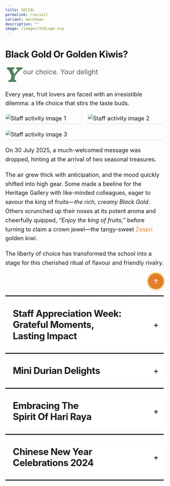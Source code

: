 ```yaml
---
title: SOCIAL
permalink: /social/
variant: markdown
description: ""
image: /images/YCKLogo.svg
---
```

<div class="yck-component" id="top">
    <div class="regular-flow">
                <h3>Black Gold or Golden Kiwis?</h3>
			<div class="dropcap-title"><p>Your choice. Your delight</p></div>
            <p>Every year, fruit lovers are faced with an irresistible dilemma: a life choice that stirs the taste buds.</p>
            <div class="yck-img-array">
                    <img class="isomer-card" alt="Staff activity image 1" src="https://staging-lite.d3o5f2eggdqz6.amplifyapp.com/images/Our%20Family/Staff/SWC%20Activities/Social/2025_durians_kiwi01b.jpg">
                    <img class="isomer-card" alt="Staff activity image 2" src="https://staging-lite.d3o5f2eggdqz6.amplifyapp.com/images/Our%20Family/Staff/SWC%20Activities/Social/2025_durians_kiwi02.jpg">
                    <img class="isomer-card" alt="Staff activity image 3" src="https://staging-lite.d3o5f2eggdqz6.amplifyapp.com/images/Our%20Family/Staff/SWC%20Activities/Social/2025_durians_kiwi03.jpg">
            </div>
            <p>On 30 July 2025, a much-welcomed message was dropped, hinting at the arrival of two seasonal
							treasures.</p> 
			<p>The air grew thick with anticipation, and the mood quickly shifted into high gear. Some
                made a beeline for the Heritage Gallery with like-minded colleagues, eager to savour the king of
				fruits—<i>the rich, creamy Black Gold</i>. Others scrunched up their noses at its potent aroma and
				cheerfully quipped, <i>“Enjoy the king of fruits,”</i> before turning to claim a crown jewel—the tangy-sweet <a class="text-link" target="_blank" href="https://en.wikipedia.org/wiki/Zespri">Zespri</a> golden kiwi.</p>
            <p>The liberty of choice has transformed the school into a stage for this cherished ritual of flavour and
                friendly rivalry.</p>
            <div class="button-container">
                <a href="#top">
                    <button class="buttontotop">
                        <svg viewBox="0 0 384 512" class="svgIcon">
                            <path d="M214.6 41.4c-12.5-12.5-32.8-12.5-45.3 0l-160 160c-12.5 12.5-12.5 32.8 0 45.3s32.8 12.5 45.3 0L160 141.2V448c0 17.7 14.3 32 32 32s32-14.3 32-32V141.2L329.4 246.6c12.5 12.5 32.8 12.5 45.3 0s12.5-32.8 0-45.3l-160-160z"></path>
                        </svg>
                    </button>
                </a>
            </div>
<hr>
        <details name="social">
            <summary>
                <h3 id="sad2024">Staff Appreciation Week: Grateful Moments, Lasting Impact</h3>
            </summary>
            <p><i>“It’s my life~~~” Bon Jovi’s</i> song rang out as the principal joined in the groove, signaling the official yet fun start of the Staff Appreciation Lunch. With the microphone in hand, groups eagerly showcased their unique identities – flaunting glossy balloons, rocking cool shades, or sporting bandana scarves. The royal blue attire, paired with tiaras or songkoks, added a dash of flair, as everyone embraced the theme of ‘Be Yourself.’</p>
            <div class="carousel">
                <div class="images">
                    <img alt="Image 1" src="https://www.yiochukangsec.moe.edu.sg/images/Our%20Family/Staff/SWC%20Activities/Social/2024_staff_retreat3.png">
                    <img alt="Image 2" src="https://www.yiochukangsec.moe.edu.sg/images/Our%20Family/Staff/SWC%20Activities/Social/2024_staff_retreat6.png">
                    <img alt="Image 3" src="https://www.yiochukangsec.moe.edu.sg/images/Our%20Family/Staff/SWC%20Activities/Social/2024_staff_retreat7.png">
                    <img alt="Image 4" src="https://www.yiochukangsec.moe.edu.sg/images/Our%20Family/Staff/SWC%20Activities/Social/2024_staff_retreat8.png">
                    <img alt="Image 5" src="https://www.yiochukangsec.moe.edu.sg/images/Our%20Family/Staff/SWC%20Activities/Social/2024_staff_retreat9.png">
                    <img alt="Image 6" src="https://www.yiochukangsec.moe.edu.sg/images/Our%20Family/Staff/SWC%20Activities/Social/2024_staff_retreat10.png">
                    <img alt="Image 7" src="https://www.yiochukangsec.moe.edu.sg/images/Our%20Family/Staff/SWC%20Activities/Social/2024_staff_retreat11.png">
                </div>
            </div>
            <p>As the delectable eight-course feast unfolded, the room buzzed with excitement, spurred on by a battery of games. Fearless and fun-loving souls dressed up as Albert Einstein, Ninja Turtle, Phua Chu Kang, Wonder Woman or Pikachu with whatever their tablemates could find. The invitees also uncovered each other's hidden talents and passions: Who blesses people with self-made pineapple tarts? Who is an intrepid traveler and converses in Japanese effortlessly? Whose home is a kitty paradise? Whether or not you know these answers, the YCKSS family was awestruck by the versatility and delightful surprises of those in the very same room. Even the conventional lucky draw had an uncannily unconventional twist, leaving everyone beaming as winners of vouchers, big wads or not.</p>
            <div class="carousel01">
                <div class="images01">
                    <img alt="Image 1" src="https://www.yiochukangsec.moe.edu.sg/images/Our%20Family/Staff/SWC%20Activities/Social/2024_staff_retreat4.png">
                    <img alt="Image 2" src="https://www.yiochukangsec.moe.edu.sg/images/Our%20Family/Staff/SWC%20Activities/Social/2024_staff_retreat5.png">
                </div>
            </div>
            <p>Thanks to the hilariously funny emcees, laughter and cheers permeated the venue, filling Holiday Inn @ Atrium with a sense of camaraderie that truly defined the luncheon on 28 August.</p>
            <img alt="The funny emcees of Staff Appreciation Day" src="https://www.yiochukangsec.moe.edu.sg/images/Our%20Family/Staff/SWC%20Activities/Social/2024_staff_retreat15.png">
            <p>But the luncheon was not the only highlight! In the days leading up to the event, cards of gratitude and gifts of choice – epitomising the SPICEY framework – were lovingly handed out, radiating warmth and sending a pellucidly clear message to every member of the YCKSS family: You are never alone in this.</p>
            <div class="button-container">
                <a href="#top">
                    <button class="buttontotop">
                        <svg viewBox="0 0 384 512" class="svgIcon">
                            <path d="M214.6 41.4c-12.5-12.5-32.8-12.5-45.3 0l-160 160c-12.5 12.5-12.5 32.8 0 45.3s32.8 12.5 45.3 0L160 141.2V448c0 17.7 14.3 32 32 32s32-14.3 32-32V141.2L329.4 246.6c12.5 12.5 32.8 12.5 45.3 0s12.5-32.8 0-45.3l-160-160z"></path>
                        </svg>
                    </button>
                </a>
            </div>
        </details>
        <hr>
        <details name="social">
            <summary>
                <h3 id="minidurians2024">Mini Durian Delights</h3>
            </summary>
            <p>The air buzzed with anticipation when a hint of its presence was dropped through a text message. Upon its arrival, the atmosphere intensified; some rushed up to it with their like-minded colleagues, while others scrunched up their noses yet politely declined, saying, ‘I would give it a miss.’ It is none other than the king of fruits – durian!</p>
            <p>On the 28th of June 2024, staff were greeted by the strong and distinct aroma of durians. Enthusiasts revelled in its rich and creamy texture, especially in the company of other durian lovers at the Heritage Gallery. Whether the unique aroma elicited adoration or aversion, everyone had either the king of fruits or other delectable fruits to savour that day. While durians may reign supreme in the hearts of many fruit lovers, they did not overshadow the significance of the shared experience among us in the teaching fraternity.</p>
            <img src="https://www.yiochukangsec.moe.edu.sg/images/Our%20Family/Staff/SWC%20Activities/Social/Mini_DD_2.png">
            <img src="https://www.yiochukangsec.moe.edu.sg/images/Our%20Family/Staff/SWC%20Activities/Social/Mini_DD_3.png">
            <img src="https://www.yiochukangsec.moe.edu.sg/images/Our%20Family/Staff/SWC%20Activities/Social/Mini_DD_5.png">
            <div>
                <div class="button-container">
                    <a href="#top">
                        <button class="buttontotop">
                            <svg viewBox="0 0 384 512" class="svgIcon">
                                <path d="M214.6 41.4c-12.5-12.5-32.8-12.5-45.3 0l-160 160c-12.5 12.5-12.5 32.8 0 45.3s32.8 12.5 45.3 0L160 141.2V448c0 17.7 14.3 32 32 32s32-14.3 32-32V141.2L329.4 246.6c12.5 12.5 32.8 12.5 45.3 0s12.5-32.8 0-45.3l-160-160z"></path>
                            </svg>
                        </button>
                    </a>
                </div>
            </div>
        </details>
        <hr>
        <details name="social">
            <summary>
                <h3 id="hariraya2024">Embracing the Spirit of Hari Raya</h3>
            </summary>
            <p>Hari Raya festivities are synonymous with an exquisite array of culinary delights. It was no exception this year, with the primary aim of fostering YCKSS familial ties. On 19 April, as the aroma of tantalising lunch filled the air, it set the perfect backdrop for colleagues to engage in hearty conversations amidst their busy lives.</p>
            <p>Gathered in the cozy comfort of the Dance Studio 2, we revelled in the light-hearted stories steeped in history and practices of Muslims. While it culminated in quizzes that challenged our knowledge and wit, the winners brought home some mementos that served as vivid reminders of the generosity and inclusivity embedded within the Muslim culture.</p>
            <img src="https://www.yiochukangsec.moe.edu.sg/images/Our%20Family/Staff/SWC%20Activities/Social/Hari_Raya_2024_SWC_Slide1.png">
            <img src="https://www.yiochukangsec.moe.edu.sg/images/Our%20Family/Staff/SWC%20Activities/Social/Hari_Raya_2024_SWC_Slide2.png">
            <img src="https://www.yiochukangsec.moe.edu.sg/images/Our%20Family/Staff/SWC%20Activities/Social/Hari_Raya_2024_SWC_Slide3.png">
            <img src="https://www.yiochukangsec.moe.edu.sg/images/Our%20Family/Staff/SWC%20Activities/Social/Hari_Raya_2024_SWC_Slide4.png">
            <div>
                <div class="button-container">
                    <a href="#top">
                        <button class="buttontotop">
                            <svg viewBox="0 0 384 512" class="svgIcon">
                                <path d="M214.6 41.4c-12.5-12.5-32.8-12.5-45.3 0l-160 160c-12.5 12.5-12.5 32.8 0 45.3s32.8 12.5 45.3 0L160 141.2V448c0 17.7 14.3 32 32 32s32-14.3 32-32V141.2L329.4 246.6c12.5 12.5 32.8 12.5 45.3 0s12.5-32.8 0-45.3l-160-160z"></path>
                            </svg>
                        </button>
                    </a>
                </div>
            </div>
        </details>
        <hr>
        <details name="social">
            <summary>
                <h3 id="cny2024">Chinese New Year Celebrations 2024</h3>
            </summary>
            <p>To usher in the Year of the Dragon, all YCKSS staff convened in a calligraphy session on 2 February 2024. Empowered with creative autonomy, everyone carefully and meticulously penned auspicious words of their choice and engaged in the delicate art of paper cutting, reflecting personalised aspirations. The celebration would not be complete without the venerable tradition of Lo Hei on 16 February 2024, when a myriad of ingredients were tossed with one collective purpose: ringing in peace and prosperity in the coming year.</p>
            <img src="https://www.yiochukangsec.moe.edu.sg/images/Our%20Family/Staff/SWC%20Activities/Social/Slide1.png">
            <img src="https://www.yiochukangsec.moe.edu.sg/images/Our%20Family/Staff/SWC%20Activities/Social/Slide2.png">
            <img src="https://www.yiochukangsec.moe.edu.sg/images/Our%20Family/Staff/SWC%20Activities/Social/Slide3.png">
            <img src="https://www.yiochukangsec.moe.edu.sg/images/Our%20Family/Staff/SWC%20Activities/Social/Slide4.png">
            <img src="https://www.yiochukangsec.moe.edu.sg/images/Our%20Family/Staff/SWC%20Activities/Social/Slide5.png">
            <div class="button-container">
                <a href="#top">
                    <button class="buttontotop">
                        <svg viewBox="0 0 384 512" class="svgIcon">
                            <path d="M214.6 41.4c-12.5-12.5-32.8-12.5-45.3 0l-160 160c-12.5 12.5-12.5 32.8 0 45.3s32.8 12.5 45.3 0L160 141.2V448c0 17.7 14.3 32 32 32s32-14.3 32-32V141.2L329.4 246.6c12.5 12.5 32.8 12.5 45.3 0s12.5-32.8 0-45.3l-160-160z"></path>
                        </svg>
                    </button>
                </a>
            </div>
        </details>
    </div>
    <hr>
 
<style>
    /* ==========================================================================
   1. Global Styles & Resets
   ========================================================================== */

    :root {
        --yck-text-line-height: 1.6em;
        --yck-heading-line-height: 1.2em;
        --yck-heading-letter-spacing: -0.02em;
        --yck-spacing-unit: 1em;
        --yck-box-shadow: 0 2px 4px rgba(0, 0, 0, 0.25);
        --yck-box-shadow1: 0 1px 2px rgba(0, 0, 0, 0.15);
        --yck-inset-shadow1: rgba(50, 50, 93, 0.25) 0px 30px 60px -12px inset, rgba(0, 0, 0, 0.3) 0px 18px 36px -18px inset;
        --yck-inset-shadow2: rgb(204, 219, 232) 3px 3px 6px 0px inset, rgba(255, 255, 255, 0.5) -3px -3px 6px 1px inset;
        --yck-transition-timing: cubic-bezier(0.4, 0, 0.2, 1);

        --yck-step--2: clamp(0.7813rem, 0.9263rem + -0.1872vw, 0.8889rem);
        --yck-step--1: clamp(0.9375rem, 1.0217rem + -0.1087vw, 1rem);
        --yck-step-0: clamp(1.125rem, 1.125rem + 0vw, 1.125rem);
        --yck-step-1: clamp(1.2656rem, 1.2363rem + 0.1467vw, 1.35rem);
        --yck-step-2: clamp(1.4238rem, 1.3556rem + 0.3412vw, 1.62rem);
        --yck-step-3: clamp(1.6018rem, 1.4828rem + 0.5951vw, 1.944rem);
        --yck-step-4: clamp(1.802rem, 1.6174rem + 0.9231vw, 2.3328rem);
        --yck-step-5: clamp(2.0273rem, 1.7587rem + 1.3427vw, 2.7994rem);

        --yck-space-s-xl: clamp(1em, 0.2143em + 3.9286vw, 3.5em);

        --font-system-ui: system-ui, sans-serif;
        --font-transitional: Charter, Bitstream Charter, Sitka Text, Cambria, serif;
        --font-old-style: Iowan Old Style, Palatino Linotype, URW Palladio L, P052, serif;
        --font-humanist: Seravek, Gill Sans Nova, Ubuntu, Calibri, DejaVu Sans, source-sans-pro, sans-serif;
        --font-geometric-humanist: Avenir, Montserrat, Corbel, URW Gothic, source-sans-pro, sans-serif;
        --font-classical-humanist: Optima, Candara, Noto Sans, source-sans-pro, sans-serif;
        --font-neo-grotesque: Inter, Roboto, Helvetica Neue, Arial Nova, Nimbus Sans, Arial, sans-serif;
        --font-monospace-slab-serif: Nimbus Mono PS, Courier New, monospace;
        --font-monospace-code: Dank Mono, Operator Mono, Inconsolata, Fira Mono, ui-monospace, SF Mono, Monaco, Droid Sans Mono, Source Code Pro, Cascadia Code, Menlo, Consolas, DejaVu Sans Mono, monospace;
        --font-industrial: Bahnschrift, DIN Alternate, Franklin Gothic Medium, Nimbus Sans Narrow, sans-serif-condensed, sans-serif;
        --font-rounded-sans: ui-rounded, Hiragino Maru Gothic ProN, Quicksand, Comfortaa, Manjari, Arial Rounded MT, Arial Rounded MT Bold, Calibri, source-sans-pro, sans-serif;
        --font-slab-serif: Rockwell, Rockwell Nova, Roboto Slab, DejaVu Serif, Sitka Small, serif;
        --font-antique: Superclarendon, Bookman Old Style, URW Bookman, URW Bookman L, Georgia Pro, Georgia, serif;
        --font-didone: Didot, Bodoni MT, Noto Serif Display, URW Palladio L, P052, Sylfaen, serif;
        --font-handwritten: Segoe Print, Bradley Hand, Chilanka, TSCu_Comic, casual, cursive;

        interpolate-size: allow-keywords;
        scroll-behavior: smooth;
        text-rendering: optimizeSpeed;
    }

    ::selection {
        text-shadow: none;
        background: rgba(255, 255, 255, 0.35);
    }

    audio,
    canvas,
    iframe,
    img,
    svg,
    video {
        vertical-align: middle;
    }

    img {
        background-repeat: no-repeat;
        background-size: cover;
    }

    /* ==========================================================================
   2. Base Typography
   ========================================================================== */

    .yck-component {
        line-height: var(--yck-text-line-height);
        letter-spacing: normal;
        font-size: var(--yck-step-0);
        margin-bottom: var(--yck-space-s-xl);
    }

    .yck-component h1,
    .yck-component h2,
    .yck-component h3,
    .yck-component h4,
    .yck-component h5,
    .yck-component h6,
    .yck-component p {
        overflow-wrap: break-word;
    }

    .yck-component h1,
    .yck-component h2,
    .yck-component h3,
    .yck-component h4,
    .yck-component h5,
    .yck-component h6 {
        text-wrap: balance;
    }

    .yck-component p,
    .yck-component ol,
    .yck-component ul {
        text-wrap: pretty;
        margin-bottom: var(--yck-spacing-unit);
    }

    .yck-component p:last-child,
    .yck-component ul li:last-child,
    .yck-component ol li:last-child {
        margin-bottom: var(--yck-space-s-xl);
    }

    .yck-component .yck-h1,
    .yck-component h1 {
        font-size: var(--yck-step-5);
        margin-bottom: var(--yck-spacing-unit);
        line-height: var(--yck-heading-line-height);
        letter-spacing: var(--yck-heading-letter-spacing);
    }

    .yck-component .yck-h2,
    .yck-component h2 {
        font-size: var(--yck-step-4);
        margin-bottom: calc(var(--yck-spacing-unit) * 0.85);
        text-transform: capitalize;
        line-height: var(--yck-heading-line-height);
        letter-spacing: var(--yck-heading-letter-spacing);
    }

    .yck-component .yck-h3,
    .yck-component h3 {
        font-size: var(--yck-step-3);
        margin-bottom: calc(var(--yck-spacing-unit) * 0.75);
        text-transform: capitalize;
        line-height: var(--yck-heading-line-height);
        letter-spacing: var(--yck-heading-letter-spacing);
    }

    .yck-component .yck-h4,
    .yck-component h4 {
        font-size: var(--yck-step-2);
        margin-bottom: calc(var(--yck-spacing-unit) * 0.5);
        text-transform: capitalize;
        line-height: var(--yck-heading-line-height);
        letter-spacing: var(--yck-heading-letter-spacing);
    }

    .yck-component .yck-h5,
    .yck-component h5 {
        font-size: var(--yck-step-1);
        margin-bottom: calc(var(--yck-spacing-unit) * 0.25);
        text-transform: uppercase;
        line-height: var(--yck-heading-line-height);
        letter-spacing: var(--yck-heading-letter-spacing);
    }

    .yck-component .yck-h6,
    .yck-component h6 {
        font-size: var(--yck-step-0);
        margin-bottom: var(--yck-spacing-unit);
        text-transform: uppercase;
        line-height: var(--yck-heading-line-height);
        letter-spacing: var(--yck-heading-letter-spacing);
    }

    .yck-component hr,
    hr {
        border: 1px dotted rgba(0, 0, 0, 0.25);
        margin-block: clamp(1rem, 2vw, 2.5rem);
    }

    .yck-component small,
    small {
        font-size: var(--yck-step--2);
        line-height: var(--yck-spacing-unit);
    }

    .yck-component a {
        text-decoration: none;
        color: #e37f2a;
    }

    .yck-component a.text-link {
        position: relative;
        padding-bottom: 2px;
        text-decoration: none;
    }

    .yck-component a.text-link::after {
        content: " ";
        position: absolute;
        width: 0;
        height: 2px;
        bottom: 0;
        left: 0;
        background-color: currentColor;
        transition:
            width 1s cubic-bezier(0.25, 1, 0.5, 1),
            color 1.2s ease-out;
    }

    .yck-component a.text-link:hover::after {
        width: 100%;
        color: rgba(0, 122, 247, 0.25);
    }

    .yck-component a[target="_blank"]:not(.text-link):after {
        display: none;
        margin: 0;
        padding: 0;
    }

    .yck-component abbr,
    abbr {
        text-decoration: underline dotted #2c6139;
        text-decoration-thickness: 2px;
        text-underline-offset: 3px;
        color: #2c6139;
        font-weight: 600;
        cursor: help;
    }

    .yck-component abbr:hover,
    abbr:hover {
        color: #4e835b;
    }

    .yck-component .dropcap-title {
        font-size: var(--yck-step-1);
        /* Base font size for the heading */
        font-weight: normal;
        margin-bottom: 0.5em;
        color: #555;
    }

    /* This is the core magic for the dropcap */
    .yck-component .dropcap-title::first-letter {
        float: left;
        font-size: calc(var(--yck-step-5)*1.65);
        /* The size of the dropcap relative to the heading's font size */
        font-weight: bold;
        font-style: oblique;
        font-family: var(--font-antique);
        line-height: 0.9;
        /* Pulls the rest of the text up vertically */
        padding-right: 0.18em;
        /* Adds a little space next to the letter */
        color: #4e835b;
        /* A distinct color for the dropcap */
    }

    /* ==========================================================================
   3. Layout Components
   ========================================================================== */

    .yck-component .regular-flow>*+* {
        margin-top: 1.125em;
    }

    .yck-component .deadctr-container {
        display: grid;
        place-items: center;
        height: auto;
    }

    .yck-component .deadctr-content {
        padding: var(--yck-spacing-unit);
        margin: 0 auto;
        text-align: center;
    }

    .yck-component .col-container,
    .yck-component .col3-container {
        width: 100%;
        max-width: 1000px;
        margin: 0 auto;
        column-count: 2;
        column-width: 55px;
        column-gap: 1.5em;
    }

    .yck-component .col3-container {
        columns: 3;
        column-width: 20ch;
        column-gap: 1.5em;
        column-rule-style: dotted;
        column-rule-width: 0.5px;
        column-rule-color: rgba(170, 170, 170, 0.75);
    }

    /* --- Flexbox Grid System --- */
    .yck-component .yck-flexbox-grid {
        --yck-gap: 1em;
        display: flex;
        flex-wrap: wrap;
        list-style: none;
        gap: var(--yck-gap);
        padding: 0;
        margin-block: var(--yck-spacing-unit);
    }

    .yck-component .yck-flexbox-grid>* {
        flex-grow: 1;
        flex-shrink: 0;
        flex-basis: calc((100% - var(--yck-gap)) / 4);
        min-width: calc((100% - var(--yck-gap)) / 2);
        list-style: none;
    }

    .yck-component .yck-img-array {
        --yck-gap: 1.25rem;
        display: flex;
        flex-direction: row;
        align-items: flex-start;
        align-content: flex-start;
        justify-content: flex-start;
        flex-wrap: wrap;
        list-style: none;
        gap: var(--yck-gap);
        padding: 0;
        margin: 0;
    }

    .yck-component .yck-img-array>* {
        flex-grow: 1;
        flex-shrink: 0;
        flex-basis: calc((100% - var(--yck-gap)) / 6);
        min-width: 240px;
        list-style: none;
    }

    .masonry-container {
        column-count: 3;
        /* The number of columns you want */
        column-gap: 1rem;
        /* The space between columns */
    }

    .masonry-item {
        break-inside: avoid;
        margin-bottom: 1rem;
        display: inline-block;
        width: 100%;
    }

    .masonry-item img {
        width: 100%;
        height: auto;
        display: block;
    }

    /* ==========================================================================
   4. UI Components
   ========================================================================== */

    /* --- Tables --- */
    .yck-component .yck-table {
        border-collapse: collapse;
        width: 100%;
        min-width: 180px;
        max-width: 1000px;
        margin-top: 0.5em;
        margin-bottom: var(--yck-spacing-unit);
    }

    .yck-component .yck-th {
        background-color: #f2f2f2;
        text-align: left;
        border-bottom: 1px dotted #ddd;
        text-transform: uppercase;
        padding: calc(var(--yck-spacing-unit) * 0.75);
        font-weight: bold;
        font-size: var(--yck-step-0);
        line-height: 1.4;
        letter-spacing: 0.05em;
        vertical-align: top;
    }

    .yck-component .yck-th h4,
    .yck-component .yck-th h5,
    .yck-component .yck-th h6 {
        margin: 0 0 calc(var(--yck-spacing-unit) * 0.5) 0;
        text-wrap: balance;
        line-height: 1.3;
    }

    .yck-component .yck-td {
        border-bottom: 1px dotted #ddd;
        min-width: 120px;
        max-width: 100%;
        word-wrap: break-word;
        text-wrap: pretty;
        padding: calc(var(--yck-spacing-unit) * 0.75);
        vertical-align: top;
        font-size: var(--yck-step-0);
        line-height: 1.5;
    }

    .yck-component .yck-td>*,
    .yck-component .yck-td p,
    .yck-component .yck-td ul,
    .yck-component .yck-td ol {
        margin-top: 0;
        margin-bottom: calc(var(--yck-spacing-unit) * 0.5);
    }

    .yck-component .yck-td ul,
    .yck-component .yck-td ol {
        padding-left: calc(var(--yck-spacing-unit) * 1.5);
    }

    .yck-component .yck-td li {
        margin-bottom: calc(var(--yck-spacing-unit) * 0.25);
        line-height: inherit;
    }

    .yck-component .yck-td>*:last-child,
    .yck-component .yck-td>p:last-child,
    .yck-component .yck-td>ul:last-child,
    .yck-component .yck-td>ol:last-child {
        margin-bottom: calc(var(--yck-spacing-unit) * 0.75);
    }

    .yck-component .yck-td ul:last-child li:last-child,
    .yck-component .yck-td ol:last-child li:last-child {
        margin-bottom: calc(var(--yck-spacing-unit) * 0.25);
    }

    .yck-component .yck-table tbody tr:last-child .yck-td>*:last-child {
        margin-bottom: var(--yck-spacing-unit);
    }

    .yck-component .yck-table tbody tr:nth-child(even) {
        background-color: #fafafa;
    }

    /* --- Video Containers --- */
    .yck-component .video-container {
        position: relative;
        width: 100%;
        padding-bottom: 56.25%;
        height: 0;
        overflow: hidden;
        margin-bottom: var(--yck-spacing-unit);
    }

    .yck-component .video-container iframe,
    .yck-component .video-container object,
    .yck-component .video-container embed {
        position: absolute;
        top: 0;
        left: 0;
        width: 100%;
        height: 100%;
    }

    .yck-component .widescreentv {
        aspect-ratio: 16/9;
        width: 100%;
    }

    .yck-component .tallscreentv {
        aspect-ratio: 9/16;
        width: 100%;
    }

    .yck-component .sdtv {
        aspect-ratio: 4/3;
        width: 100%;
    }

    /* --- Isomer Cards --- */
    .yck-component .isomer-card,
    .yck-component .column {
        break-inside: avoid;
        page-break-inside: avoid;
        padding: 20px;
        border-radius: 5px;
        box-shadow: var(--yck-box-shadow1);
    }

    .yck-component .column {
        margin-bottom: var(--yck-spacing-unit);
    }

    .yck-component .column ul,
    .yck-component .column ol {
        list-style: none;
        line-height: 1.5em;
        margin: 0;
        padding: 0;
    }

    .yck-component .column ul li {
        margin-inline: 1em;
        padding-left: 1rem;
        border-bottom: 1px dotted rgba(0, 0, 0, 0.05);
    }

    .yck-component .isomer-card {
        text-decoration: none;
        margin: 0 auto;
        padding: 0;
        border: 1px solid rgba(224, 224, 224, 0.15);
        border-radius: 8px;
        overflow: hidden;
        transition:
            transform 0.8s var(--yck-transition-timing),
            box-shadow 0.8s var(--yck-transition-timing),
            background-color 0.5s ease;
    }

    .yck-component .isomer-card:hover {
        transform: translateY(-5px);
        box-shadow: var(--yck-box-shadow);
    }

    .yck-component .isomer-card:hover .isomer-card-body .isomer-card-link {
        color: #e37f2a;
    }

    .yck-component .isomer-card:has(img) {
        filter: brightness(100%);
        background-color: #fff;
        transition: filter 0.5s ease;
    }

    .yck-component .isomer-card:has(img):hover {
        filter: brightness(90%);
        background-color: #fefefe;
    }

    .yck-component .isomer-card .isomer-card-image {
        width: 100%;
        object-fit: cover;
    }

    .yck-component .isomer-card .isomer-card-body {
        padding: var(--yck-spacing-unit);
    }

    .yck-component .isomer-card .isomer-card-body .isomer-card-title {
        color: #4a4a4a;
        font-weight: 700;
        font-size: var(--yck-step-1);
        overflow-wrap: break-word;
        text-wrap: balance;
    }

    .yck-component .isomer-card .isomer-card-body .isomer-card-description {
        color: #383838;
        font-size: var(--yck-step-0);
    }

    .yck-component .isomer-card .isomer-card-body .isomer-card-link {
        font-size: var(--yck-step-0);
        text-decoration: underline;
        color: #e37f2a;
        display: inline-block;
        margin-top: 0.5rem;
    }

    .yck-component .isomer-card .isomer-card-body .isomer-card-title:has(+ .isomer-card-description) {
        margin-bottom: 0.75rem;
    }

    .yck-component .isomer-card .isomer-card-body .isomer-card-title:has(+ .isomer-card-link),
    .yck-component .isomer-card .isomer-card-body .isomer-card-description:has(+ .isomer-card-link) {
        margin-bottom: 1rem;
    }

    /* --- Blockquotes & Figures --- */
    .yck-component blockquote {
        position: relative;
        padding: 25px 35px;
        background-color: white;
        border-radius: 5px;
        box-shadow: var(--yck-box-shadow);
        margin-left: 0;
        margin-right: 0;
    }

    .yck-component blockquote>p,
    .yck-component blockquote>div {
        color: #ff6b6b;
        font-style: italic;
        font-size: var(--yck-step-1);
        line-height: 1.5;
        margin: 0;
    }

    .yck-component blockquote::before {
        content: '"';
        position: absolute;
        top: 25px;
        left: 10px;
        color: #ff6b6b;
        font-size: 60px;
        font-family: Georgia, serif;
        opacity: 0.3;
    }

    .yck-component cite {
        display: block;
        margin-top: var(--yck-spacing-unit);
        font-size: var(--yck-step--1);
        font-style: italic;
        color: #555;
        text-align: right;
    }

    .yck-component figure,
    .yck-component .figure {
        display: flex;
        flex-flow: column;
        max-width: 100%;
        margin: 0;
        padding: 0;
    }

    .yck-component figure img,
    .yck-component .figure img {
        border-radius: 8px;
        box-shadow: var(--yck-box-shadow);
        margin-bottom: var(--yck-spacing-unit);
    }

    .yck-component figcaption {
        background-color: rgba(255, 255, 255, 0.55);
        color: #333;
        font: italic var(--yck-step--1) sans-serif;
        margin: 0;
        padding: 5px;
        text-align: center;
    }

    /* --- Integrated Navigation Bar Styles --- */
    .yck-component .yck-nav-bar>* {
        margin: 0 auto;
        padding: 0;
    }

    .yck-component .yck-nav-bar ul {
        display: grid;
        grid-template-columns: repeat(auto-fit, minmax(200px, 1fr));
        list-style: none;
        background-color: #ffffff;
        border-radius: 0.75rem;
        box-shadow: var(--yck-inset-shadow2);

        justify-content: space-evenly;
        align-content: start;
        justify-items: center;
        align-items: start;
    }

    .yck-component .yck-nav-bar a {
        display: block;
        text-decoration: none;
        font-family: sans-serif;
        font-weight: 500;
        font-size: var(--yck-step-0);
        transition: all 0.3s var(--yck-transition-timing);
        margin: calc(var(--yck-spacing-unit) * 0.1);
        padding: 1rem;
        border-radius: 0.5rem;
        text-align: center;
        text-wrap: balance;
        overflow-wrap: break-word;
        color: #4a5568;
        position: relative;
    }

    .yck-component .yck-nav-bar a::after {
        content: '';
        position: absolute;
        width: 0;
        height: 2px;
        bottom: 10px;
        left: 50%;
        transform: translateX(-50%);
        background-color: #4299e1;
        /* Added background-color to the transition for the color fade effect */
        transition: width 0.7s var(--yck-transition-timing), background-color 0.7s var(--yck-transition-timing);
    }


    .yck-component .yck-nav-bar a.active {
        color: #2b6cb0;
    }

    .yck-component .yck-nav-bar a.active::after {
        width: 60%;
        background-color: #4299e1;
    }


    .yck-component .yck-nav-bar a:hover {
        color: #e37f2a;
    }

    .yck-component .yck-nav-bar a:hover::after {
        background-color: #e37f2a;
        width: 60%;
    }



    /* --- Buttons --- */
    .yck-component .button-container {
        margin: 0;
        padding: 0;
        display: flex;
        text-align: center;
        width: 100%;
        justify-content: flex-end;
        align-items: flex-end;
    }

    .yck-component .button {
        background-color: #e37f2a;
        color: #fff;
        font-size: var(--yck-step-0);
        font-weight: 900;
        margin: 1rem;
        padding: 0.65rem;
        border-radius: 50px;
        box-shadow:
            0 10px 15px -3px rgba(0, 0, 0, 0.15),
            0 4px 6px -2px rgba(0, 0, 0, 0.05);
        transition: all 0.35s ease-in-out;
        border: none;
        cursor: pointer;
        text-decoration: none;
        display: inline-block;
    }

    .yck-component .button:hover {
        text-decoration: none;
        background-color: #fabe64;
        color: #fff;
        box-shadow:
            0 20px 25px -6px rgba(0, 0, 0, 0.12),
            0 10px 10px -5px rgba(0, 0, 0, 0.04);
        transform: scale(1.05);
    }

    .yck-component .button:focus {
        outline: none;
        box-shadow: 0 0 0 4px rgba(250, 190, 60, 0.5);
    }

    .yck-component .truncate {
        display: block;
        white-space: nowrap;
        overflow: hidden;
        text-overflow: ellipsis;
    }

    /* From Uiverse.io by vinodjangid07 */
    .yck-component .buttontotop {
        width: 50px;
        height: 50px;
        border-radius: 50%;
        background-color: #e37f2a;
        border: none;
        font-weight: 600;
        display: flex;
        align-items: center;
        justify-content: center;
        box-shadow: 0px 0px 0px 4px rgba(250, 190, 60, 0.5);
        cursor: pointer;
        transition-duration: 0.3s;
        overflow: hidden;
        position: relative;
    }

    .yck-component .svgIcon {
        width: 12px;
        transition-duration: 0.3s;
    }

    .yck-component .svgIcon path {
        fill: white;
    }

    .yck-component .buttontotop:hover {
        width: 140px;
        border-radius: 50px;
        transition-duration: 0.3s;
        background-color: #fabe64;
        align-items: center;
    }

    .yck-component .buttontotop:hover .svgIcon {
        /* width: 20px; */
        transition-duration: 0.3s;
        transform: translateY(-200%);
    }

    .yck-component .buttontotop::before {
        position: absolute;
        bottom: -20px;
        content: "Back to Top";
        color: white;
        /* transition-duration: .3s; */
        font-size: 0px;
    }

    .yck-component .buttontotop:hover::before {
        font-size: var(--yck-step-0);
        opacity: 1;
        bottom: unset;
        /* transform: translateY(-30px); */
        transition-duration: 0.3s;
    }


    /* --- Backdrop --- */
    .yck-component .backdrop {
        position: absolute;
        inset: 0;
        height: 200%;
        border-radius: 4px;
        background: hsl(0deg 0% 100% / 0.1);
        pointer-events: none;
        backdrop-filter: blur(16px);
        mask-image: linear-gradient(to bottom,
            black 0,
            black 50%,
            transparent 50%);
    }

    .yck-component .backdrop-edge {
        --thickness: 6px;
        position: absolute;
        inset: 0;
        height: 100%;
        transform: translateY(100%);
        background: hsl(0deg 0% 100% / 0.1);
        backdrop-filter: blur(8px) brightness(120%);
        pointer-events: none;
        mask-image: linear-gradient(to bottom,
            black 0,
            black var(--thickness),
            transparent var(--thickness));
    }

    /* ==========================================================================
   5. Animations & Transitions
   ========================================================================== */

    .ken-burns-container {
        max-width: 100%;
        overflow: hidden;
        position: relative;
        border-radius: 8px;
    }

    .ken-burns-image {
        width: 100%;
        height: 100%;
        object-fit: cover;
        animation: kenBurns 35s ease-in-out infinite alternate;
    }

    .fade-in {
        animation: fade-in 1s ease-in-out both;
    }

    @keyframes kenBurns {
        from {
            transform: scale(1);
        }

        to {
            transform: scale(1.35);
        }
    }

    @-webkit-keyframes fade-in {
        0% {
            opacity: 0;
        }

        100% {
            opacity: 1;
        }
    }

    @keyframes fade-in {
        0% {
            opacity: 0;
        }

        100% {
            opacity: 1;
        }
    }

    @-webkit-keyframes fade-out {
        0% {
            opacity: 1;
        }

        100% {
            opacity: 0;
        }
    }

    @keyframes fade-out {
        0% {
            opacity: 1;
        }

        100% {
            opacity: 0;
        }
    }

    @keyframes fade-in-bottom {
        from {
            opacity: 0;
            transform: translateY(10vh);
        }

        to {
            opacity: 1;
            transform: translateY(0);
        }
    }

    /* ==========================================================================
   6. Accessibility & Media Queries
   ========================================================================== */

    @media (max-width: 1000px) {
        .yck-component .yck-flexbox-grid>* {
            flex-basis: 100%;
        }
    }

    @media (max-width: 768px) {
        .yck-component .yck-table {
            font-size: calc(var(--yck-step-0) * 0.9);
        }

        .yck-component .yck-th,
        .yck-component .yck-td {
            padding: calc(var(--yck-spacing-unit) * 0.5);
        }
    }

    @media (max-width: 600px) {
        .yck-component .yck-flex-grid>* {
            flex-basis: auto;
        }
    }

    /* Default for mobile (1 column) */
    .masonry-container {
        column-count: 1;
        column-gap: 1rem;
    }

    /* Tablet (2 columns) */
    @media (min-width: 640px) {
        .masonry-container {
            column-count: 2;
        }
    }

    /* Desktop (3 columns) */
    @media (min-width: 1024px) {
        .masonry-container {
            column-count: 3;
        }
    }

    @supports (content-visibility: auto) {
        details {
            content-visibility: auto;
        }
    }

    @supports (animation-timeline: view()) {

        .yck-component .col-container,
        .yck-component .col3-container,
        .yck-component .isomer-card-grid {
            animation: fade-in-bottom ease both;
            animation-timeline: view();
            animation-range: entry 25% cover 50%;
        }
    }

    /* Basic carousel styling */
    .yck-component .carousel {
        width: 100%;
        height: 55vh;
        /* 50% of the viewport height */
        overflow: hidden;
        position: relative;
        display: flex;
        justify-content: center;
        align-items: center;
        scroll-snap-type: x mandatory;
    }

    .yck-component .carousel-images {
        display: flex;
        width: 300%;
        /* Changed from 400% to accommodate the extra image */
        animation: scroller 20s infinite alternate ease-in-out;
        /* Increased duration to 40s for smoother transition */
    }


    /* Keyframe animation for 7 images */
    @keyframes scroller {

        0%,
        25% {
            transform: translate3d(0, 0, 0);
            /* Show the 1st image */
            opacity: 1;
        }

        25%,
        50% {
            transform: translate3d(-100%, 0, 0);
            /* Show the 2nd image */
            opacity: 1;
        }

        50%,
        75% {
            transform: translate3d(-200%, 0, 0);
            /* Show the 3rd image */
            opacity: 1;
        }

        75%,
        100% {
            transform: translate3d(-300%, 0, 0);
            /* Show the 4th image */
            opacity: 1;
        }

    }

    .yck-component .carousel:hover .carousel-images {
        animation-play-state: paused;
    }

    .yck-component .carousel-images img {
        scroll-snap-align: center;
        /*padding-left: 20px;
    padding-right: 20px;*/
        max-width: 100%;
        /* This ensures each image takes up the full width of the carousel */
        height: 100%;
        object-fit: cover;
        flex-shrink: 0;
        /* Prevents the images from shrinking */
    }

    /* --- Details Summary --- */
    .yck-component details {
        overflow: hidden;
        border-radius: 10px;
        background-color: #fff;
        transition: box-shadow 0.5s ease-out;
    }

    .yck-component details[open] {
        /* Shadow applied to the whole container when open */
        box-shadow: var(--yck-inset-shadow2);
    }

    .yck-component details * {
        margin: 0 !important;
    }

    .yck-component details>ul {
        list-style: none;
    }

    .yck-component summary {
        position: relative;
        padding: 1rem 3rem 1rem 1.5rem;
        list-style-position: outside;
        cursor: pointer;
        user-select: none;
        outline: none;
        font-size: var(--yck-step-1);
        font-weight: 500;
        transition: background-color 0.5s ease-in;
    }

    .yck-component summary:hover {
        background-color: rgba(0, 0, 0, 0.03);
        box-shadow: var(--yck-box-shadow1);
    }

    .yck-component summary::marker {
        content: '';
    }

    .yck-component summary::after {
        content: "+";
        position: absolute;
        font-size: var(--yck-step-2);
        line-height: 1;
        right: 1rem;
        top: 50%;
        transform: translateY(-50%) rotate(0deg);
        transition: transform 0.65s cubic-bezier(0.25, 1, 0.5, 1);
    }

    .yck-component details[open]>summary::after {
        transform: translateY(-50%) rotate(135deg);
    }

    .yck-component details>*:not(summary) {
        padding: 1rem 1.5rem 1.5rem 1.5rem;
        animation: fade-in 0.5s ease 0.5s;
        animation-fill-mode: both;
    }

    @keyframes fade-in {
        from {
            opacity: 0;
            transform: translateY(-10px);
        }

        to {
            opacity: 1;
            transform: translateY(0);
        }
    }

    /* Main container for the entire organizational chart */
    .org-chart {
        display: flex;
        flex-direction: column;
        align-items: center;
        width: 100%;
        max-width: 1600px;
        /* Allows for a wider chart */
    }

    /* Styling for major section titles like "School Leaders" */
    .section-title {
        font-size: var(--yck-step-2);
        font-weight: bold;
        margin-top: 30px;
        margin-bottom: 20px;
        color: #222;
        border-bottom: 3px solid #555;
        padding-bottom: 8px;
        width: 100%;
        text-align: center;
    }

    /* Container for a group of people, e.g., all school leaders */
    .person-container {
        display: flex;
        justify-content: center;
        flex-wrap: wrap;
        width: 100%;
        margin-bottom: 25px;
        position: relative;
        /* Needed for the pseudo-element connector line */
    }

    /* A simple vertical line connecting a section title to its content below */
    .person-container::before {
        content: '';
        position: absolute;
        top: -15px;
        /* Positioned just below the title */
        left: 50%;
        transform: translateX(-50%);
        width: 2px;
        height: 15px;
        background-color: #777;
    }

    /* Styling for department and staff group containers */
    .department,
    .staff-group {
        width: 100%;
        margin-bottom: 30px;
        padding: 15px;
        border: 1px solid #d0d0d0;
        border-radius: 8px;
        background-color: #fdfdfd;
        box-shadow: 0 2px 4px rgba(0, 0, 0, 0.05);
    }

    /* Titles for individual departments or non-teaching staff groups */
    .department-name,
    .group-name {
        font-size: var(--yck-step-1);
        font-weight: bold;
        color: #333;
        margin-bottom: 15px;
        text-align: center;
        border-bottom: 1px dashed #aaa;
        padding-bottom: 10px;
    }

    /* Grid layout for displaying people within a department or group */
    .people-grid {
        display: flex;
        flex-wrap: wrap;
        justify-content: center;
        gap: 10px;
        /* Provides spacing between individual person cards */
    }

    /* Individual card for each person */
    .person {
        background-color: #fff;
        border: 1px solid #ccc;
        border-radius: 6px;
        padding: 10px 15px;
        margin: 5px;
        text-align: center;
        min-width: 25ch;
        max-width: 50ch;
        box-shadow: 1px 1px 3px rgba(0, 0, 0, 0.1);
        flex-grow: 1;
        /* Prevents cards from growing to fill space */
        flex-shrink: 0;
        /* Prevents cards from shrinking */
        flex-basis: calc(20% - 10px);
        /* Aims for 5 cards per row, adjusting for gap */
    }

    /* Name of the person */
    .person-name {
        font-size: var(--yck-step-0);
        font-weight: bold;
        margin-bottom: 4px;
        color: #333;
    }

    /* Title/role of the person */
    .person-title {
        font-size: calc(var(--yck-step-0)*0.85);
        color: #555;
        margin-bottom: 8px;
        /* Add some space before the details tag */
    }

    .person details {
        font-size: calc(var(--yck-step-0)*0.8);
        cursor: pointer;
    }

    /* --- Tier-Specific Styling --- */

    /* Special styling for school leader cards */
    .school-leaders .person {
        background-color: #e0eafc;
        border-color: #abc4ff;
        flex-basis: calc(33% - 20px);
        /* Aims for 3 leaders per row */
    }

    /* Special styling for key personnel cards */
    .key-personnel .person {
        background-color: #dcf0dc;
        border-color: #a0c0a0;
        flex-basis: calc(33.33% - 10px);
        /* Aims for 3 per row */
    }

    /* Styling for teaching staff cards within departments */
    .department .person {
        background-color: #fff5e6;
        border-color: #ffd5ab;
        flex-basis: calc(25% - 10px);
        /* Aims for 4 per row */
    }

    /* Styling for non-teaching staff cards within groups */
    .staff-group .person {
        background-color: #e6f2ff;
        border-color: #adccef;
        flex-basis: calc(25% - 10px);
        /* Aims for 4 per row */
    }

    /* --- Responsive Adjustments for Different Screen Sizes --- */

    @media (max-width: 1200px) {
        .person {
            flex-basis: calc(25% - 10px);
            /* 4 cards per row */
        }

        .school-leaders .person {
            flex-basis: calc(50% - 20px);
            /* 2 leader cards per row */
        }
    }

    @media (max-width: 900px) {
        .person {
            flex-basis: calc(33.33% - 10px);
            /* 3 cards per row */
        }
    }

    @media (max-width: 600px) {
        .person {
            flex-basis: calc(50% - 10px);
            /* 2 cards per row */
        }

        .department-name,
        .group-name {
            font-size: var(--yck-step-0);
        }

        .section-title {
            font-size: var(--yck-step-1);
        }
    }

    @media (max-width: 400px) {
        .person {
            flex-basis: calc(100% - 10px);
            /* 1 card per row */
        }
    }


    /* Basic carousel styling */
    .carousel {
        width: 100%;
        height: 55vh;
        /* 50% of the viewport height */
        overflow: hidden;
        position: relative;
        display: flex;
        justify-content: center;
        align-items: center;
        scroll-snap-type: x mandatory;
    }

    .images {
        display: flex;
        width: 600%;
        /* Changed from 400% to accommodate the extra image */
        animation: scroller 40s infinite alternate ease-in-out;
        /* Increased duration to 40s for smoother transition */
    }


    /* Keyframe animation for 7 images */
    @keyframes scroller {

        0%,
        14.29% {
            transform: translate3d(0, 0, 0);
            /* Show the 1st image */
            opacity: 1;
        }

        14.29%,
        28.58% {
            transform: translate3d(-100%, 0, 0);
            /* Show the 2nd image */
            opacity: 1;
        }

        28.58%,
        42.87% {
            transform: translate3d(-200%, 0, 0);
            /* Show the 3rd image */
            opacity: 1;
        }

        42.87%,
        57.16% {
            transform: translate3d(-300%, 0, 0);
            /* Show the 4th image */
            opacity: 1;
        }

        57.16%,
        71.45% {
            transform: translate3d(-400%, 0, 0);
            /* Show the 5th image */
            opacity: 1;
        }

        71.45%,
        85.74% {
            transform: translate3d(-500%, 0, 0);
            /* Show the 6th image */
            opacity: 1;
        }

        85.74%,
        100% {
            transform: translate3d(-600%, 0, 0);
            /* Show the 7th image */
            opacity: 1;
        }
    }

    .carousel:hover .images {
        animation-play-state: paused;
    }

    .images img {
        scroll-snap-align: center;
        /*padding-left: 20px;
        padding-right: 20px;*/
        max-width: 100%;
        /* This ensures each image takes up the full width of the carousel */
        height: 100%;
        object-fit: contain;
        flex-shrink: 0;
        /* Prevents the images from shrinking */
    }
   </style></div>